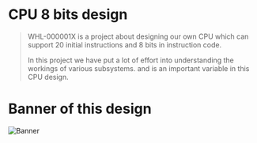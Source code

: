 # CPU 8 bits design
> WHL-000001X is a project about designing our own CPU which can support 20 initial instructions and 8 bits in instruction code.
>
> In this project we have put a lot of effort into understanding the workings of various subsystems. and is an important variable in this CPU design.

# Banner of this design
![Banner](https://github.com/KidsadakornNuallaoong/CPU-8bits-Design/assets/121489701/83ca8e0c-b400-4687-9f0e-a534a1b1ae0a)
